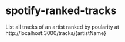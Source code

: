 spotify-ranked-tracks
=====================

List all tracks of an artist ranked by poularity at http://localhost:3000/tracks/{artistName}
